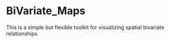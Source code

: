 # BiVariate_Maps
This is a simple but flexible toolkit for visualizing spatial bivariate relationships
